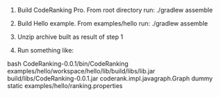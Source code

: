 
1. Build CodeRanking Pro. From root directory run: ./gradlew assemble

2. Build Hello example. From examples/hello run: ./gradlew assemble

3. Unzip archive built as result of step 1

4. Run something like:

bash CodeRanking-0.0.1/bin/CodeRanking  examples/hello/workspace/hello/lib/build/libs/lib.jar build/libs/CodeRanking-0.0.1.jar coderank.impl.javagraph.Graph dummy  static examples/hello/ranking.properties 

